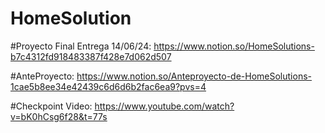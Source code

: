 # HomeSolution

#Proyecto Final Entrega 14/06/24: https://www.notion.so/HomeSolutions-b7c4312fd918483387f428e7d062d507


#AnteProyecto: https://www.notion.so/Anteproyecto-de-HomeSolutions-1cae5b8ee34e42439c6d6d6b2fac6ea9?pvs=4


#Checkpoint Video: https://www.youtube.com/watch?v=bK0hCsg6f28&t=77s
